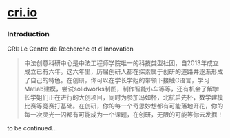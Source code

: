 # [cri.io](http://sino-crdc-github.io/cri)


### Introduction
CRI: Le Centre de Recherche et d'Innovation

> 中法创意科研中心是中法工程师学院唯一的科技类型社团，自2013年成立成立已有六年。这六年里，历届创研人都在探索属于创研的道路并逐渐形成了自己的特色。在创研，你可以在学长学姐的带领下接触C语言，学习Matlab建模，尝试solidworks制图，制作智能小车等等，还有机会了解学长学姐们正在进行的大创项目，同时为参加冯如杯，北航启先杯，数学建模比赛等竞赛打基础。在创研，你的每一个奇思妙想都有可能落地开花，你的每一次灵光一闪都有可能成为一个课题，在创研，无限的可能等你去发掘！

to be continued...
